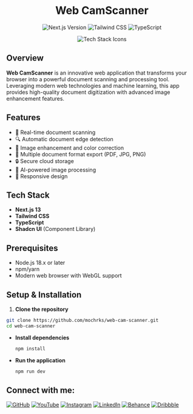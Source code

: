 <h1 align="center">Web CamScanner</h1>

<p align="center">
  <img src="https://img.shields.io/badge/Next.js-13-black" alt="Next.js Version" />
  <img src="https://img.shields.io/badge/Tailwind-CSS-blue" alt="Tailwind CSS" />
  <img src="https://img.shields.io/badge/TypeScript-blue" alt="TypeScript" />
</p>

<p align="center">
  <img src="https://skillicons.dev/icons?i=nextjs,tailwind,typescript,vercel" alt="Tech Stack Icons" />
</p>

## Overview

**Web CamScanner** is an innovative web application that transforms your browser into a powerful document scanning and processing tool. Leveraging modern web technologies and machine learning, this app provides high-quality document digitization with advanced image enhancement features.

## Features

- 📸 Real-time document scanning
- 🔍 Automatic document edge detection
- 🌈 Image enhancement and color correction
- 📄 Multiple document format export (PDF, JPG, PNG)
- 🔒 Secure cloud storage
- 🧠 AI-powered image processing
- 📱 Responsive design

## Tech Stack

- **Next.js 13**
- **Tailwind CSS**
- **TypeScript**
- **Shadcn UI** (Component Library)

## Prerequisites

- Node.js 18.x or later
- npm/yarn
- Modern web browser with WebGL support

## Setup & Installation

1. **Clone the repository**

```bash
git clone https://github.com/mochrks/web-cam-scanner.git
cd web-cam-scanner
 ```

- **Install dependencies**

    ```bash
   npm install
    ```

- **Run the application**

    ```bash
   npm run dev
    ```



## Connect with me:
[![GitHub](https://img.shields.io/badge/GitHub-333?style=for-the-badge&logo=github&logoColor=white)](https://github.com/mochrks)
[![YouTube](https://img.shields.io/badge/YouTube-FF0000?style=for-the-badge&logo=youtube&logoColor=white)](https://youtube.com/@Gdvisuel)
[![Instagram](https://img.shields.io/badge/Instagram-E4405F?style=for-the-badge&logo=instagram&logoColor=white)](https://instagram.com/mochrks)
[![LinkedIn](https://img.shields.io/badge/LinkedIn-0077B5?style=for-the-badge&logo=linkedin&logoColor=white)](https://linkedin.com/in/mochrks)
[![Behance](https://img.shields.io/badge/Behance-1769FF?style=for-the-badge&logo=behance&logoColor=white)](https://behance.net/mochrks)
[![Dribbble](https://img.shields.io/badge/Dribbble-EA4C89?style=for-the-badge&logo=dribbble&logoColor=white)](https://dribbble.com/mochrks)
